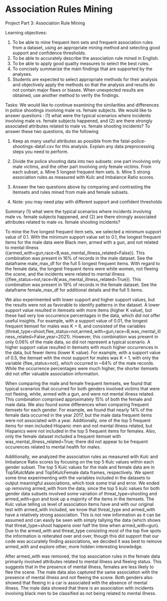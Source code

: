 # Association Rules Mining

Project Part 3: Association Rule Mining

Learning objectives:

1. To be able to mine frequent item sets and frequent association rules from a dataset, using an appropriate mining method and selecting good support and confidence thresholds.  
2. To be able to accurately describe the association rule mined in English.
3. To be able to apply good quality measures to select the best rules.
4. To concisely summarize the main findings that are supported by the analyses.  
5. Students are expected to select appropriate methods for their analysis and objectively apply the methods so that the analysis and results do not contain major flaws or biases.  When unexpected results are obtained, use another method to verify the findings. 


Tasks:
We would like to continue examining the similarities and differences in police shootings involving male vs. female subjects. We would like to answer questions : (1) what were the typical scenarios where incidents involving male vs. female subjects happened, and (2) are there strongly associated attributes related to male vs. female shooting incidents? To answer these two questions, do the following

1. Keep as many useful attributes as possible from the fatal-police-shootings-data1.csv for this analysis. Explain any data preprocessing steps you need to perform. 

2. Divide the police shooting data into two subsets: one part involving only male victims, and the other part involving only female victims. From each subset, 
a. Mine 5 longest frequent item sets.
b. Mine 5 strong association rules as measured with Kulc and Imbalance Ratio scores.

3. Answer the two questions above by comparing and contrasting the itemsets and rules mined from male and female subsets.

4. Note: you may need play with different support and confident thresholds

Summary
(1) what were the typical scenarios where incidents involving male vs. female subjects happened, and (2) are there strongly associated attributes related to male vs. female shooting incidents?


To mine the five longest frequent item sets, we selected a minimum support value of 0.1. With the minimum support value set to 0.1, the longest frequent items for the male data were Black men, armed with a gun, and not related to mental illness ({armed_with=gun,race=B,was_mental_illness_related=False}). This combination was present in 16% of records in the male dataset. See the dataframe male_max_df for the full 5 longest frequent items. With regard to the female data, the longest frequent items were white women, not fleeing the scene, and the incidents were related to mental illness ({flee_status=not,race=W,was_mental_illness_related=True}). This combination was present in 19% of records in the female dataset. See the dataframe female_max_df for additional details and the full 5 items.

We also experimented with lower support and higher support values, but the results were not as favorable to identify patterns in the dataset. A lower support value resulted in itemsets with more items (higher K value), but these had very low occurrence percentages in the data, which did not offer useful insights. For example, with a support value of 0.01, the longest frequent itemset for males was K = 6, and consisted of the variables {threat_type=shoot,flee_status=not,armed_with=gun,race=B,was_mental_illness_related=False,year=2021}. However, this combination was present in only 0.06% of the male data, so did not represent a typical scenario. A higher support value resulted in itemsets with much higher occurrences in the data, but fewer items (lower K value). For example, with a support value of 0.5, the itemset with the most support for males was K = 1, with only the variable {flee_status=not}, which occurred in ~64% of the male records. While the occurrence percentages were much higher, the shorter itemsets did not offer valuable association information.

When comparing the male and female frequent itemsets, we found that typical scenarios that occurred for both genders involved victims that were not fleeing, white, armed with a gun, and were not mental illness related. This combination comprised approximately 15% of both the female and male data. We also found some differences when comparing frequent itemsets for each gender. For example, we found that nearly 14% of the female data occurred in the year 2017, but the male data frequent items were not associated with a year. Additionally, one of the top 5 frequent items for men included Hispanic men and not mental illness related, but Hispanics were not included in the top 5 frequent items for females. Also, only the female dataset included a frequent itemset with was_mental_illness_related=True; there did not appear to be frequent occurences related to mental health for males.

Additionally, we analyzed the association rules as measured with Kulc and Imbalance Ratio scores by focusing on the top 5 Kulc values within each gender subset. The top 5 Kulc values for the male and female data are in Top5KulcMale and Top5KulcFemale data frames, respectively. We spent some time experimenting with the variables included in the datasets to output meaningful associations, which took some trial and error. We ended up removing armed_with from the data, since the top 5 kulc values for both gender data subsets involved some variation of threat_type=shooting and armed_with=gun and took up a majority of the items in the itemsets. The Kulc value telling us level of association items have and with our original test with armed_with included, we know that threat_type and armed_with have a relatively strong association. This is not new information as it can be assumed and can easily be seen with simply tallying the data (which shows that threat_type=shoot happens over half the time when armed_with=gun). Due to the armed_with and threat_type consisting most of the top five spots the information is reiterated over and over, though this did support that our code was accurately finding associations, we decided it was best to remove armed_with and explore other, more hidden interesting knowledge.

After armed_with was removed, the top association rules in the female data primarily involved attributes related to mental illness and fleeing status. This suggests that in the presence of mental illness, females are less likely to flee the scene. The male data also captured the same association with the presence of mental illness and not fleeing the scene. Both genders also showed that fleeing in a car is associated with the absence of mental illness. The male data showed that there is an association with incidents involving black men to be classified as not being related to mental illness.
